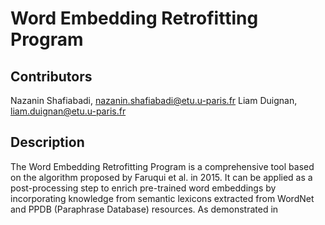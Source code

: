 # Word Embedding Retrofitting Program

## Contributors 

Nazanin Shafiabadi, nazanin.shafiabadi@etu.u-paris.fr
Liam Duignan, liam.duignan@etu.u-paris.fr

## Description 

The Word Embedding Retrofitting Program is a comprehensive tool based on the algorithm proposed by Faruqui et al. in 2015. It can be applied as a post-processing step to enrich pre-trained word embeddings by incorporating knowledge from semantic lexicons extracted from WordNet and PPDB (Paraphrase Database) resources. As demonstrated in <title of the report>, the embeddings generated by this implementation generally outperform both the original embeddings and those generated by Faruqui et al. This versatile tool can be applied to word vectors in either English or French, obtained from any vector training model. It seamlessly retrofits pre-trained word embeddings to effectively integrate the extracted lexicons, enhancing the performance and semantic representation of the embeddings.

## Features

Support for English and French languages
Possibility to select the lexicon database between WordNet and PPDB
Customizable number of iterations for retrofitting
Output saved to a specified file for further analysis

## Requirements

Python 3.6 or above
NLTK (Natural Language Toolkit) library
WordNet database (included in NLTK)
PPDB database (available for download separately)
Operating System: Windows, macOS, or Linux

## Installation 

1. Ensure you have Python 3.6 or above installed on your system. You can download Python from the official Python website (https://www.python.org) and follow the installation instructions for your operating system.

2. Install the NLTK library by executing the following command in your terminal or command-line interface:

pip install nltk

3. Download the WordNet resources by running the following Python script:

```
import nltk
nltk.download('wordnet')
```

4. Download the PPDB resources by visiting the PPDB website (http://paraphrase.org/#/download) and following the instructions for downloading the appropriate version for your language.

5. Clone or download the Word Embedding Retrofitting Program repository from GitHub to your local machine.

6. Place the PPDB resources in the designated directory within the program repository.

7. You are now ready to use the Word Embedding Retrofitting Program!

## Data you need

Word vector file
(should have one word per line followed by its vector representation (space delimited))

## Usage

The Word Embedding Retrofitting Program consists of two main files: 

1. shafiabadi-duignan-retrofit.py 
    Run the file using the Python interpreter in a text editor or Python IDE of your choice, providing the required arguments. This will initiate the retrofitting process.
    The retrofitted word embeddings will be saved to the specified output file for further analysis.

2. lexicon.py
    This file is to be used internally by the program and not to be run independently (there will be no output).

# Running the program

`python shafiabadi-duignan-retrofit.py <embeddings_file_path> <language> <lexicon> <iterations> <output_file_path>`

Example: 
`python shafiabadi-duignan-retrofit.py sample_vec.txt eng wn 10 retrofitted_vec.txt`

## Arguments description

`<embeddings_file_path>`: the path to the pre-trained word embeddings you wish to retrofit

`<language>`: either "eng" (for English) or "fra" (for French)

`<lexicon>`: Supported values (case insensitive) include: 
           - 'wordnet' or 'wn': Retrieves only the synonymy relations from the WordNet database.
           - 'wordnet+' or 'wn+': Retrieves synonymy, hypernymy, and hyponymy relations from the WordNet database.
           - 'ppdb': Retrieves paraphrase relations from the Paraphrase Database.

`<iterations>`: an integer which specifies the number of iterations for which the optimization is to be performed. Usually n = 10 gives reasonable results.

`<output_file_path>`: file containing the resulting retrofitted embeddings

## Reference

@InProceedings{faruqui:2015:NAACL,
  author    = {Faruqui, Manaal and Dodge, Jesse and Jauhar, Sujay K.  and  Dyer, Chris and Hovy, Eduard and Smith, Noah A.},
  title     = {Retrofitting Word Vectors to Semantic Lexicons},
  booktitle = {Proceedings of NAACL},
  year      = {2015},
}

